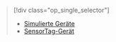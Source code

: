 > [!div class="op_single_selector"]
> * [Simulierte Geräte](../articles/iot-suite/iot-suite-v1-gateway-kit-get-started-simulator.md)
> * [SensorTag-Gerät](../articles/iot-suite/iot-suite-v1-gateway-kit-get-started-sensortag.md)
